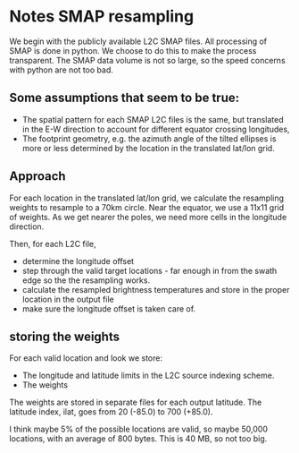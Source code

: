 # Notes SMAP resampling

We begin with the publicly available L2C SMAP files.  All processing of SMAP is done in python.  We choose to do this to make the process transparent.  The SMAP data volume is not so large, so the speed concerns with python are not too bad.
 
## Some assumptions that seem to be true:
- The spatial pattern for each SMAP L2C files is the same, but translated in the E-W direction to account for different equator crossing longitudes,
- The footprint geometry, e.g. the azimuth angle of the tilted ellipses is more or less determined by the location in the translated lat/lon grid.

## Approach
For each location in the translated lat/lon grid, we calculate the resampling weights to resample to a 70km circle. Near the equator, we use a 11x11 grid of weights.  As we get nearer the poles, we need more cells in the longitude direction.

Then, for each L2C file, 
- determine the longitude offset
- step through the valid target locations - far enough in from the swath edge so the the resampling works.
- calculate the resampled brightness temperatures and store in the proper location in the output file
- make sure the longitude offset is taken care of.

## storing the weights
For each valid location and look we store:
- The longitude and latitude limits in the L2C source indexing scheme.
- The weights

The weights are stored in separate files for each output latitude. The latitude index, ilat, goes from 20 (-85.0) to 700 (+85.0).



I think maybe 5% of the possible locations are valid, so maybe 50,000 locations, with an average of 800 bytes.  This is 40 MB, so not too big.




